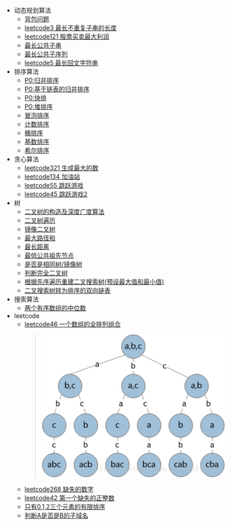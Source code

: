 - 动态规划算法
    - [背包问题](src/main/java/basic/dynamic/BackPack.java)
    - [leetcode3 最长不重复子串的长度](src/main/java/basic/dynamic/LengthOfLongestSubstring.java)
    - [leetcode121 股票买卖最大利润](src/main/java/basic/dynamic/MaxProfit.java)
    - [最长公共子串](src/main/java/basic/dynamic/LongestCommonSubString.java)
    - [最长公共子序列](src/main/java/basic/dynamic/LongestCommonSubsequence.java)
    - [leetcode5 最长回文字符串](src/main/java/basic/dynamic/LongestPalindrome.java)
- 排序算法  
     - [P0:归并排序](src/main/java/basic/sort/MergeSort.java)
     - [P0:基于链表的归并排序](src/main/java/basic/sort/MergeListSort.java)
     - [P0:快排](src/main/java/basic/sort/QuickSort.java)
     - [P0:堆排序](src/main/java/basic/sort/HeapSort.java)
     - [冒泡排序](src/main/java/basic/sort/BubbleSort.java)
     - [计数排序](src/main/java/basic/sort/CountingSort.java)
     - [桶排序](src/main/java/basic/sort/BucketSort.java)
     - [基数排序](src/main/java/basic/sort/RadixSort.java)
     - [希尔排序](src/main/java/basic/sort/ShellSort.java)
- 贪心算法
    - [leetcode321 生成最大的数](src/main/java/basic/greedy/CreateMaxNumber.java)
    - [leetcode134 加油站](src/main/java/basic/greedy/GasStation.java)
    - [leetcode55 跳跃游戏](src/main/java/basic/greedy/JumpGame.java)
    - [leetcode45 跳跃游戏2](src/main/java/basic/greedy/JumpGame2.java)
- 树
    -  [二叉树的构造及深度广度算法](src/main/java/com/ai/algorithm/tree/TreeNode.java)
    -  [二叉树遍历](src/main/java/com/ai/algorithm/tree/TraverseOrder.java)
    -  [镜像二叉树](src/main/java/com/ai/algorithm/tree/MirrorBinaryTree.java)
    -  [最大路径和](src/main/java/com/ai/algorithm/tree/MaxPathSum.java)
    -  [最长距离](src/main/java/com/ai/algorithm/tree/DiameterOfBinaryTree.java)
    -  [最低公共祖先节点](src/main/java/com/ai/algorithm/tree/LowestCommonAncestor.java)
    -  [是否是相同树/镜像树](src/main/java/com/ai/algorithm/tree/IsSameTreeNode.java)
    -  [判断完全二叉树](src/main/java/com/ai/algorithm/tree/IsCompleteTree.java)
    -  [根据先序遍历重建二叉搜索树(预设最大值和最小值)](src/main/java/com/ai/algorithm/tree/IsCompleteTree.java)
    -  [二叉搜索树转为排序的双向链表](src/main/java/com/ai/algorithm/tree/ConvertTreeNode2DoubleList.java)
- 搜索算法
    - [两个有序数组的中位数](src/main/java/basic/search/FindMedianSortedArrays.java)
- leetcode   
    - [leetcode46 一个数组的全排列组合](src/main/java/leetcode/Permute.java)
        >![递归树](src/main/resources/permute_tree.jpg)
    - [leetcode268 缺失的数字](src/main/java/leetcode/MissingNumber.java)
    - [leetcode42 第一个缺失的正整数](src/main/java/leetcode/FirstMissingPositive.java)
    - [只有0,1,2三个元素的有限排序](src/main/java/leetcode/ShopeeInterView.java)
    - [判断A是否是B的子域名](src/main/java/leetcode/IsSubdomain.java)
    
  
